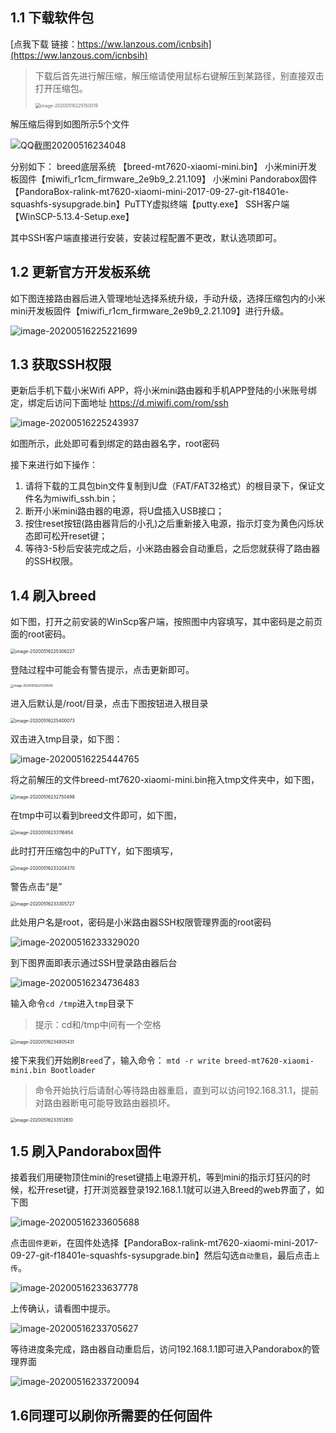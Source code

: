 ## 1.1 下载软件包

[点我下载  链接：https://ww.lanzous.com/icnbsih](https://ww.lanzous.com/icnbsih)

> 下载后首先进行解压缩，解压缩请使用鼠标右键解压到某路径，别直接双击打开压缩包。
>
> <img src="https://tobyjpghub-1258737888.cos.ap-shanghai.myqcloud.com/007S8ZIlly1geuohzxg2bj30lg0o8499.jpg" alt="image-20200516225150019" style="zoom: 50%;" />
>
> 

解压缩后得到如图所示5个文件

![QQ截图20200516234048](https://tobyjpghub-1258737888.cos.ap-shanghai.myqcloud.com/007S8ZIlly1geupzmfettj30f207w0t9.jpg)

分别如下：
breed底层系统 【breed-mt7620-xiaomi-mini.bin】
小米mini开发板固件【miwifi_r1cm_firmware_2e9b9_2.21.109】
小米mini Pandorabox固件【PandoraBox-ralink-mt7620-xiaomi-mini-2017-09-27-git-f18401e-squashfs-sysupgrade.bin】PuTTY虚拟终端【putty.exe】
SSH客户端【WinSCP-5.13.4-Setup.exe】

其中SSH客户端直接进行安装，安装过程配置不更改，默认选项即可。

## 1.2 更新官方开发板系统

如下图连接路由器后进入管理地址选择系统升级，手动升级，选择压缩包内的小米mini开发板固件【miwifi_r1cm_firmware_2e9b9_2.21.109】进行升级。

![image-20200516225221699](https://tobyjpghub-1258737888.cos.ap-shanghai.myqcloud.com/007S8ZIlly1geuoihsy1nj31dm0me46y.jpg)



## 1.3 获取SSH权限

更新后手机下载小米Wifi APP，将小米mini路由器和手机APP登陆的小米账号绑定，绑定后访问下面地址
https://d.miwifi.com/rom/ssh

![image-20200516225243937](https://tobyjpghub-1258737888.cos.ap-shanghai.myqcloud.com/007S8ZIlly1geuoivwlfej31fa0sqqa9.jpg)



如图所示，此处即可看到绑定的路由器名字，root密码

接下来进行如下操作：

1. 请将下载的工具包bin文件复制到U盘（FAT/FAT32格式）的根目录下，保证文件名为miwifi_ssh.bin；
2. 断开小米mini路由器的电源，将U盘插入USB接口；
3. 按住reset按钮(路由器背后的小孔)之后重新接入电源，指示灯变为黄色闪烁状态即可松开reset键；
4. 等待3-5秒后安装完成之后，小米路由器会自动重启，之后您就获得了路由器的SSH权限。

## 1.4 刷入breed

如下图，打开之前安装的WinScp客户端，按照图中内容填写，其中密码是之前页面的root密码。

<img src="https://tobyjpghub-1258737888.cos.ap-shanghai.myqcloud.com/007S8ZIlly1geuoj9abr0j31f20mwnan.jpg" alt="image-20200516225306227" style="zoom:50%;" />

登陆过程中可能会有警告提示，点击更新即可。

<img src="https://tobyjpghub-1258737888.cos.ap-shanghai.myqcloud.com/007S8ZIlly1geuojnyowuj30w00og7bo.jpg" alt="image-20200516225329500" style="zoom: 33%;" />

进入后默认是/root/目录，点击下图按钮进入根目录

<img src="https://tobyjpghub-1258737888.cos.ap-shanghai.myqcloud.com/007S8ZIlly1geuok71231j31970u0qk5.jpg" alt="image-20200516225400073" style="zoom:50%;" />

双击进入tmp目录，如下图：

![image-20200516225444765](https://tobyjpghub-1258737888.cos.ap-shanghai.myqcloud.com/007S8ZIlly1geuokzfk73j319u0u0e30.jpg)

将之前解压的文件breed-mt7620-xiaomi-mini.bin拖入tmp文件夹中，如下图，

<img src="https://tobyjpghub-1258737888.cos.ap-shanghai.myqcloud.com/007S8ZIlly1geupjemp4zj31eq0lsqmo.jpg" alt="image-20200516232750498" style="zoom:50%;" />

在tmp中可以看到breed文件即可，如下图，

<img src="https://tobyjpghub-1258737888.cos.ap-shanghai.myqcloud.com/007S8ZIlly1geupmzhh3yj31a00u0b0d.jpg" alt="image-20200516233116854" style="zoom:50%;" />



此时打开压缩包中的PuTTY，如下图填写，

<img src="https://tobyjpghub-1258737888.cos.ap-shanghai.myqcloud.com/007S8ZIlly1geupnt8aq3j30qo0okwgz.jpg" alt="image-20200516233204370" style="zoom: 50%;" />

警告点击“是”

<img src="https://tobyjpghub-1258737888.cos.ap-shanghai.myqcloud.com/007S8ZIlly1geupovsd7xj31f20rctk1.jpg" alt="image-20200516233305727" style="zoom:50%;" />

此处用户名是root，密码是小米路由器SSH权限管理界面的root密码

![image-20200516233329020](https://tobyjpghub-1258737888.cos.ap-shanghai.myqcloud.com/007S8ZIlly1geuppa3o0aj31f00cwad4.jpg)

到下图界面即表示通过SSH登录路由器后台

![image-20200516234736483](https://tobyjpghub-1258737888.cos.ap-shanghai.myqcloud.com/007S8ZIlly1geuq3z6medj312g0outam.jpg)

输入命令`cd /tmp`进入`tmp`目录下

> 提示：cd和/tmp中间有一个空格

<img src="https://tobyjpghub-1258737888.cos.ap-shanghai.myqcloud.com/007S8ZIlly1geuq4gz3evj30qa0go76d.jpg" alt="image-20200516234805431" style="zoom:50%;" />

接下来我们开始刷`Breed`了，输入命令：
`mtd -r write breed-mt7620-xiaomi-mini.bin Bootloader`

> 命令开始执行后请耐心等待路由器重启，直到可以访问192.168.31.1，提前对路由器断电可能导致路由器损坏。

<img src="https://tobyjpghub-1258737888.cos.ap-shanghai.myqcloud.com/007S8ZIlly1geupr2t855j311y0omn0u.jpg" alt="image-20200516233512610" style="zoom:50%;" />

## 1.5 刷入Pandorabox固件

接着我们用硬物顶住mini的reset键插上电源开机，等到mini的指示灯狂闪的时候，松开reset键，打开浏览器登录192.168.1.1就可以进入Breed的web界面了，如下图

![image-20200516233605688](https://tobyjpghub-1258737888.cos.ap-shanghai.myqcloud.com/007S8ZIlly1geups02i0bj31ao0u046t.jpg)

点击`固件更新`，在固件处选择【PandoraBox-ralink-mt7620-xiaomi-mini-2017-09-27-git-f18401e-squashfs-sysupgrade.bin】然后勾选`自动重启`，最后点击`上传`。

![image-20200516233637778](https://tobyjpghub-1258737888.cos.ap-shanghai.myqcloud.com/007S8ZIlly1geupsjrvjjj31cr0u0k38.jpg)

上传确认，请看图中提示。

![image-20200516233705627](https://tobyjpghub-1258737888.cos.ap-shanghai.myqcloud.com/007S8ZIlly1geupt2naehj31c50u011n.jpg)

等待进度条完成，路由器自动重启后，访问192.168.1.1即可进入Pandorabox的管理界面

![image-20200516233720094](https://tobyjpghub-1258737888.cos.ap-shanghai.myqcloud.com/007S8ZIlly1geuptb1l1vj31ce0u0ais.jpg)

## 1.6同理可以刷你所需要的任何固件

